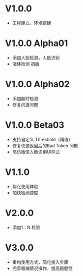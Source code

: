 # V1.0.0

  - 工程建立，环境搭建
  

# V1.0.0 Alpha01

  - 添加人脸检测，人脸识别
  - 活体检测 初版


# V1.0.0 Alpha02

  - 添加超时检测
  - 修复闪退问题

# V1.0.0 Beta03

 - 支持自定义 Threshold（阈值）
 - 修复快速返回后的Bad Token 问题
 - 高仿微信人脸识别UI样式


# V1.1.0 

 - 优化使用体验
 - 加快检测速度




# V2.0.0

- 添加1：N 检验


# V3.0.0

- 重构使用方式，简化接入步骤
- 完善极端情况操作，提高稳健性